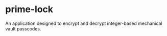 # prime-lock
An application designed to encrypt and decrypt integer-based mechanical vault passcodes.
